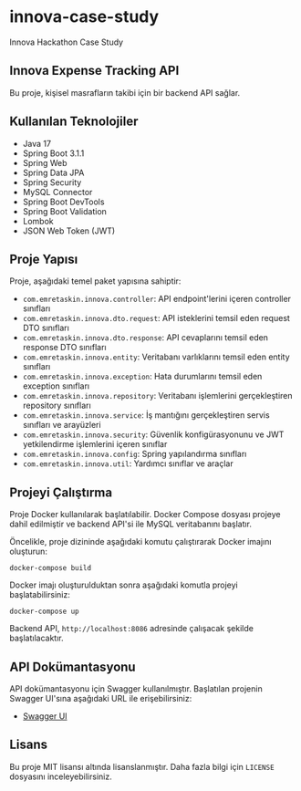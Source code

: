 # innova-case-study
 Innova Hackathon Case Study 

## Innova Expense Tracking API

Bu proje, kişisel masrafların takibi için bir backend API sağlar.

## Kullanılan Teknolojiler

- Java 17
- Spring Boot 3.1.1
- Spring Web
- Spring Data JPA
- Spring Security
- MySQL Connector
- Spring Boot DevTools
- Spring Boot Validation
- Lombok
- JSON Web Token (JWT)
## Proje Yapısı

Proje, aşağıdaki temel paket yapısına sahiptir:

- `com.emretaskin.innova.controller`: API endpoint'lerini içeren controller sınıfları
- `com.emretaskin.innova.dto.request`: API isteklerini temsil eden request DTO sınıfları
- `com.emretaskin.innova.dto.response`: API cevaplarını temsil eden response DTO sınıfları
- `com.emretaskin.innova.entity`: Veritabanı varlıklarını temsil eden entity sınıfları
- `com.emretaskin.innova.exception`: Hata durumlarını temsil eden exception sınıfları
- `com.emretaskin.innova.repository`: Veritabanı işlemlerini gerçekleştiren repository sınıfları
- `com.emretaskin.innova.service`: İş mantığını gerçekleştiren servis sınıfları ve arayüzleri
- `com.emretaskin.innova.security`: Güvenlik konfigürasyonunu ve JWT yetkilendirme işlemlerini içeren sınıflar
- `com.emretaskin.innova.config`: Spring yapılandırma sınıfları
- `com.emretaskin.innova.util`: Yardımcı sınıflar ve araçlar

## Projeyi Çalıştırma

Proje Docker kullanılarak başlatılabilir. Docker Compose dosyası projeye dahil edilmiştir ve backend API'si ile MySQL veritabanını başlatır.

Öncelikle, proje dizininde aşağıdaki komutu çalıştırarak Docker imajını oluşturun:

`docker-compose build`


Docker imajı oluşturulduktan sonra aşağıdaki komutla projeyi başlatabilirsiniz:

`docker-compose up`


Backend API, `http://localhost:8086` adresinde çalışacak şekilde başlatılacaktır.

## API Dokümantasyonu

API dokümantasyonu için Swagger kullanılmıştır. Başlatılan projenin Swagger UI'sına aşağıdaki URL ile erişebilirsiniz:

- [Swagger UI](http://localhost:8086/swagger-ui.html)


## Lisans

Bu proje MIT lisansı altında lisanslanmıştır. Daha fazla bilgi için `LICENSE` dosyasını inceleyebilirsiniz.
